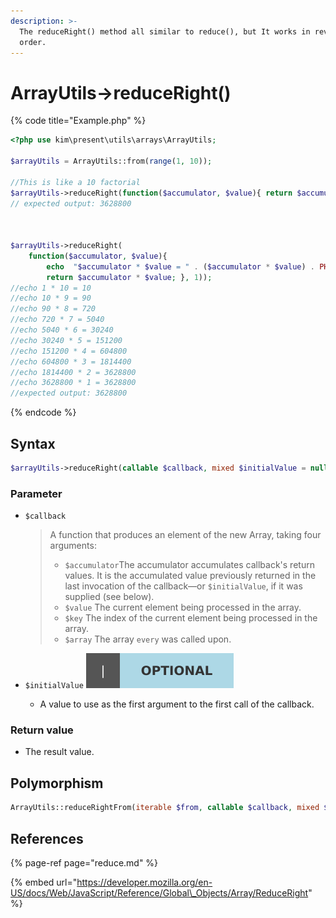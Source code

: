 ```yaml
---
description: >-
  The reduceRight() method all similar to reduce(), but It works in reverse
  order.
---
```


# ArrayUtils-&gt;reduceRight\(\)

{% code title="Example.php" %}
```php
<?php use kim\present\utils\arrays\ArrayUtils;

$arrayUtils = ArrayUtils::from(range(1, 10));

//This is like a 10 factorial
$arrayUtils->reduceRight(function($accumulator, $value){ return $accumulator * $value; }, 1);
// expected output: 3628800



$arrayUtils->reduceRight(
    function($accumulator, $value){
        echo  "$accumulator * $value = " . ($accumulator * $value) . PHP_EOL;
        return $accumulator * $value; }, 1));
//echo 1 * 10 = 10
//echo 10 * 9 = 90
//echo 90 * 8 = 720
//echo 720 * 7 = 5040
//echo 5040 * 6 = 30240
//echo 30240 * 5 = 151200
//echo 151200 * 4 = 604800
//echo 604800 * 3 = 1814400
//echo 1814400 * 2 = 3628800
//echo 3628800 * 1 = 3628800
//expected output: 3628800
```
{% endcode %}

## Syntax

```php
$arrayUtils->reduceRight(callable $callback, mixed $initialValue = null) : mixed;
```

### Parameter

* `$callback`

  > A function that produces an element of the new Array, taking four arguments:
  >
  > * `$accumulator`The accumulator accumulates callback's return values. It is the accumulated value previously returned in the last invocation of the callback—or `$initialValue`, if it was supplied \(see below\).
  > * `$value` The current element being processed in the array.
  > * `$key` The index of the current element being processed in the array.
  > * `$array`   The array `every` was called upon.

* `$initialValue` ![](../.gitbook/assets/badge_optional.svg) 
  * A value to use as the first argument to the first call of the callback.

### Return value

* The result value.

### 

## Polymorphism

```php
ArrayUtils::reduceRightFrom(iterable $from, callable $callback, mixed $initialValue = null) : mixed;
```

## References

{% page-ref page="reduce.md" %}

{% embed url="https://developer.mozilla.org/en-US/docs/Web/JavaScript/Reference/Global\_Objects/Array/ReduceRight" %}



